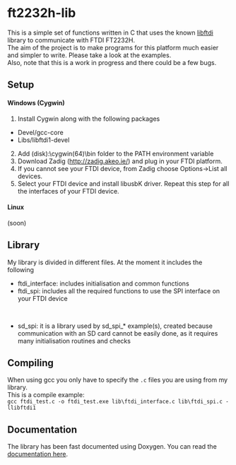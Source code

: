 # ft2232h-lib
This is a simple set of functions written in C that uses the known [libftdi](https://www.intra2net.com/en/developer/libftdi/) library to communicate with FTDI FT2232H.
<br>The aim of the project is to make programs for this platform much easier and simpler to write. Please take a look at the examples.
<br>Also, note that this is a work in progress and there could be a few bugs.

## Setup ##
#### Windows (Cygwin) ####
1. Install Cygwin along with the following packages
- Devel/gcc-core
- Libs/libftdi1-devel
2. Add (disk):\cygwin(64)\bin folder to the PATH environment variable
3. Download Zadig (http://zadig.akeo.ie/) and plug in your FTDI platform. 
4. If you cannot see your FTDI device, from Zadig choose Options->List all devices. 
5. Select your FTDI device and install libusbK driver. Repeat this step for all the interfaces of your FTDI device.

#### Linux ####
(soon)

## Library ##
My library is divided in different files. At the moment it includes the following
- ftdi_interface: includes initialisation and common functions
- ftdi_spi: includes all the required functions to use the SPI interface on your FTDI device
<br>

- sd_spi: it is a library used by sd_spi_* example(s), created because communication with an SD card cannot be easily done, as it requires many initialisation routines and checks

## Compiling ##
When using gcc you only have to specify the ```.c``` files you are using from my library.
<br>This is a compile example:
<br>```gcc ftdi_test.c -o ftdi_test.exe lib\ftdi_interface.c lib\ftdi_spi.c -llibftdi1```

## Documentation ##
The library has been fast documented using Doxygen. You can read the [documentation here](http://giofrida.github.io/ft2232h-lib/index.html).
